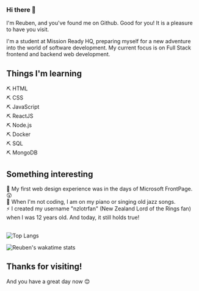### Hi there 👋<br>

I'm Reuben, and you've found me on Github. Good for you! It is a pleasure to have you visit.

I'm a student at Mission Ready HQ, preparing myself for a new adventure into the world of software development. My current focus is on Full Stack frontend and backend web development.

<h2>Things I'm learning</h2>

  ⛏ HTML<br>
  ⛏ CSS<br>
  ⛏ JavaScript<br>
  ⛏ ReactJS<br>
  ⛏ Node.js<br>
  ⛏ Docker<br>
  ⛏ SQL<br>
  ⛏ MongoDB<br>
  
<h2>Something interesting</h2>
🧭 My first web design experience was in the days of Microsoft FrontPage. 😲 <br>
🎷 When I'm not coding, I am on my piano or singing old jazz songs. <br>
⚡ I created my username "nzlotrfan" (New Zealand Lord of the Rings fan) when I was 12 years old. And today, it still holds true! 
<br><br>

![Top Langs](https://github-readme-stats.vercel.app/api/top-langs/?username=nzlotrfan)<br>

![Reuben's wakatime stats](https://github-readme-stats.vercel.app/api?username=nzlotrfan)
<h2>Thanks for visiting!</h2>
And you have a great day now 😊
